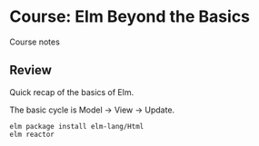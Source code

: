 # Course: Elm Beyond the Basics

Course notes

## Review

Quick recap of the basics of Elm.

The basic cycle is Model -> View -> Update.

```
elm package install elm-lang/Html
elm reactor
```
